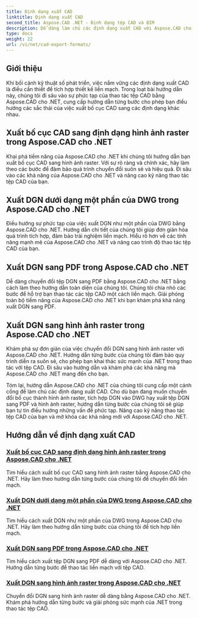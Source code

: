 ```yaml
---
title: Định dạng xuất CAD
linktitle: Định dạng xuất CAD
second_title: Aspose.CAD .NET - Định dạng tệp CAD và BIM
description: Dễ dàng làm chủ các định dạng xuất CAD với Aspose.CAD cho .NET. Tìm hiểu cách chuyển đổi bố cục CAD, xuất tệp DGN sang PDF và hình ảnh raster thông qua các hướng dẫn.
type: docs
weight: 22
url: /vi/net/cad-export-formats/
---
```


## Giới thiệu

Khi bối cảnh kỹ thuật số phát triển, việc nắm vững các định dạng xuất CAD là điều cần thiết để tích hợp thiết kế liền mạch. Trong loạt bài hướng dẫn này, chúng tôi đi sâu vào sự phức tạp của thao tác tệp CAD bằng Aspose.CAD cho .NET, cung cấp hướng dẫn từng bước cho phép bạn điều hướng các sắc thái của việc xuất bố cục CAD sang các định dạng khác nhau.

## Xuất bố cục CAD sang định dạng hình ảnh raster trong Aspose.CAD cho .NET

Khai phá tiềm năng của Aspose.CAD cho .NET khi chúng tôi hướng dẫn bạn xuất bố cục CAD sang hình ảnh raster. Với sự rõ ràng và chính xác, hãy làm theo các bước để đảm bảo quá trình chuyển đổi suôn sẻ và hiệu quả. Đi sâu vào các khả năng của Aspose.CAD cho .NET và nâng cao kỹ năng thao tác tệp CAD của bạn.

## Xuất DGN dưới dạng một phần của DWG trong Aspose.CAD cho .NET

Điều hướng sự phức tạp của việc xuất DGN như một phần của DWG bằng Aspose.CAD cho .NET. Hướng dẫn chi tiết của chúng tôi giúp đơn giản hóa quá trình tích hợp, đảm bảo trải nghiệm liền mạch. Hiểu rõ hơn về các tính năng mạnh mẽ của Aspose.CAD cho .NET và nâng cao trình độ thao tác tệp CAD của bạn.

## Xuất DGN sang PDF trong Aspose.CAD cho .NET

Dễ dàng chuyển đổi tệp DGN sang PDF bằng Aspose.CAD cho .NET bằng cách làm theo hướng dẫn toàn diện của chúng tôi. Chúng tôi chia nhỏ các bước để hỗ trợ bạn thao tác các tệp CAD một cách liền mạch. Giải phóng toàn bộ tiềm năng của Aspose.CAD cho .NET khi bạn khám phá khả năng xuất DGN sang PDF.

## Xuất DGN sang hình ảnh raster trong Aspose.CAD cho .NET

Khám phá sự đơn giản của việc chuyển đổi DGN sang hình ảnh raster với Aspose.CAD cho .NET. Hướng dẫn từng bước của chúng tôi đảm bảo quy trình diễn ra suôn sẻ, cho phép bạn khai thác sức mạnh của .NET trong thao tác với tệp CAD. Đi sâu vào hướng dẫn và khám phá các khả năng mà Aspose.CAD cho .NET mang đến cho bạn.

Tóm lại, hướng dẫn Aspose.CAD cho .NET của chúng tôi cung cấp một cánh cổng để làm chủ các định dạng xuất CAD. Cho dù bạn đang muốn chuyển đổi bố cục thành hình ảnh raster, tích hợp DGN vào DWG hay xuất tệp DGN sang PDF và hình ảnh raster, hướng dẫn từng bước của chúng tôi sẽ giúp bạn tự tin điều hướng những vấn đề phức tạp. Nâng cao kỹ năng thao tác tệp CAD của bạn và mở khóa các khả năng mới với Aspose.CAD cho .NET.
## Hướng dẫn về định dạng xuất CAD
### [Xuất bố cục CAD sang định dạng hình ảnh raster trong Aspose.CAD cho .NET](./export-cad-layouts-to-raster-image-formats/)
Tìm hiểu cách xuất bố cục CAD sang hình ảnh raster bằng Aspose.CAD cho .NET. Hãy làm theo hướng dẫn từng bước của chúng tôi để chuyển đổi liền mạch.
### [Xuất DGN dưới dạng một phần của DWG trong Aspose.CAD cho .NET](./export-dgn-as-part-of-dwg/)
Tìm hiểu cách xuất DGN như một phần của DWG trong Aspose.CAD cho .NET. Hãy làm theo hướng dẫn từng bước của chúng tôi để tích hợp liền mạch.
### [Xuất DGN sang PDF trong Aspose.CAD cho .NET](./export-dgn-to-pdf/)
Tìm hiểu cách xuất tệp DGN sang PDF dễ dàng với Aspose.CAD cho .NET. Hướng dẫn từng bước để thao tác liền mạch với tệp CAD.
### [Xuất DGN sang hình ảnh raster trong Aspose.CAD cho .NET](./export-dgn-to-raster-image/)
Chuyển đổi DGN sang hình ảnh raster dễ dàng bằng Aspose.CAD cho .NET. Khám phá hướng dẫn từng bước và giải phóng sức mạnh của .NET trong thao tác tệp CAD.